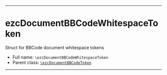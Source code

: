 ***

# ezcDocumentBBCodeWhitespaceToken

Struct for BBCode document whitespace tokens

* Full name: `\ezcDocumentBBCodeWhitespaceToken`
* Parent class: [`\ezcDocumentBBCodeToken`](./ezcDocumentBBCodeToken.md)

***

